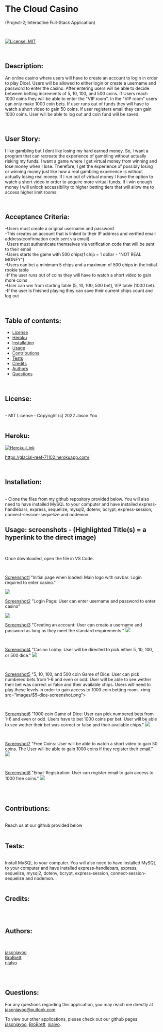 # The Cloud Casino

(Project-2; Interactive Full-Stack Application)


<br>

[![License: MIT](https://img.shields.io/badge/License-MIT-blue.svg)](https://opensource.org/licenses/MIT)
  
<br>

## Description:

An online casino where users will have to create an account to login in order to play Dice!. Users will be allowed to either login or create a username and password to enter the casino. After entering users will be able to decide between betting increments of 5, 10, 100, and 500 coins. If Users reach 1000 coins they will be able to enter the "VIP room". In the "VIP room" users can only make 1000 coin bets. If user runs out of funds they will have to watch a short video to gain 50 coins. If user registers email they can gain 1000 coins. User will be able to log out and coin fund will be saved. 

<br>

## User Story:

I like gambling but I dont like losing my hard earned money. So, I want a program that can recreate the experience of gambling without actually risking my funds. I want a game where I get virtual money from winning and lose money when I lose. Therefore, I get the experience of possibly losing or winning money just like how a real gambling experience is without actually losing real money. If I run out of virtual money I have the option to watch a short video in order to acquire more virtual funds. If i win enough money I will unlock accessibility to higher betting tiers that will allow me to access higher limit rooms.

<br>

## Acceptance Criteria:

-Users must create a original username and password <br>
-This creates an account that is linked to their IP address and verified email address(confirmation code sent via email) <br>
-Users must authenticate themselves via verification code that will be sent to their email<br>
-Users starts the game with 500 chips(1 chip = 1 dollar - "NOT REAL MONEY")<br>
-Users can bet a minimum 5 chips and a maximum of 500 chips in the initial rookie table<br>
-If the user runs out of coins they will have to watch a short video to gain more coins<br>
-User can win from starting table (5, 10, 100, 500 bet), VIP table (1000 bet).<br>
-If the user is finished playing they can save their current chips count and log out<br>

<br>

## Table of contents:

  * [License](#license)
  * [Heroku](#heroku)
  * [Installation](#installation)
  * [Usage](#usage)
  * [Contributions](#contributions)
  * [Tests](#tests)
  * [Credits](#credits)
  * [Authors](#authors)
  * [Questions](#questions)

<br>
  
## License:
<br>
      -  MIT License - Copyright (c) 2022 Jason Yoo

<br>
<br>

## Heroku:

[![Heroku-Link](images/heroku-screenshot.png)](https://glacial-reef-71102.herokuapp.com/)

https://glacial-reef-71102.herokuapp.com/
  
<br>

## Installation:
<br>
      -  Clone the files from my github repository provided below. You will also need to have installed MySQL to your computer and have installed express-handlebars, express, sequelize, mysql2, dotenv, bcrypt, express-session, connect-session-sequelize and nodemon. 

<br>
  
## Usage: screenshots - (Highlighted Title(s) = a hyperlink to the direct image)

<br>

Once downloaded, open the file in VS Code.

<br>
  

[Screenshot1](images/homepage-screenshot.png)  "Initial page when loaded: Main logo with navbar. Login required to enter casino." 

<img src="images/homepage-screenshot.png">

<br>

[Screenshot2](images/login-screenshot.png)  "Login Page: User can enter username and password to enter casino"

<img src="images/login-screenshot.png">

<br>

[Screenshot3](images/sign-up-screenshot.png)  "Creating an account: User can create a username and password as long as they meet the standard requirements."
<img src="images/sign-up-screenshot.png">

<br>

[Screenshot4](images/casino-lobby-screenshot.png)  "Casino Lobby: User will be directed to pick either 5, 10, 100, or 500 dice."
<img src="images/casino-lobby-screenshot.png">

<br>

[Screenshot5](images/$5-dice-screenshot.png)  "5, 10, 100, and 500 coin Game of Dice: User can pick numbered bets from 1-6 and even or odd. User will be able to see wether their bet was correct or false and their available chips. Users will need to play these levels in order to gain access to 1000 coin betting room.
<img src="images/$5-dice-screenshot.png">

<br>

[Screenshot6](images/1000-dice-screenshot.png)  "1000 coin Game of Dice: User can pick numbered bets from 1-6 and even or odd. Users have to bet 1000 coins per bet. User will be able to see wether their bet was correct or false and their available chips."
<img src="images/1000-dice-screenshot.png">

<br>

[Screenshot7](images/free-coins-screenshot.png)  "Free Coins: User will be able to watch a short video to gain 50 coins. The User will be able to gain 1000 coins if they register their email."
<img src="images/free-coins-screenshot.png">

<br>

[Screenshot8](images/email-registration-screenshot.png)  "Email Registration: User can register email to gain access to 1000 free coins."
<img src="images/email-registration-screenshot.png">



<br>
<br>

  
## Contributions:
<br>
Reach us at our github provided below

<br>
<br>
  
## Tests: 
<br>
Install MySQL to your computer. You will also need to have installed MySQL to your computer and have installed express-handlebars, express, sequelize, mysql2, dotenv, bcrypt, express-session, connect-session-sequelize and nodemon. .
  
<br>
<br>

## Credits:
<br>


<br>

## Authors:

<br>

[jasonjayoo](https://github.com/jasonjayoo)<br> [BroBrett](https://github.com/BroBrett)<br> [nialvo](https://github.com/nialvo)
  
<br>
<br>

## Questions:

  For any questions regarding this application, you may reach me directly at jasonjayoo@outlook.com.

  To view our other applications, please check out our github pages [jasonjayoo](https://github.com/jasonjayoo), [BroBrett](https://github.com/BroBrett), [nialvo](https://github.com/nialvo).


